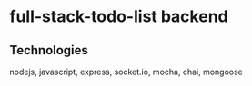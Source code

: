 # full-stack-todo-list backend

## Technologies
nodejs, javascript, express, socket.io, mocha, chai, mongoose
